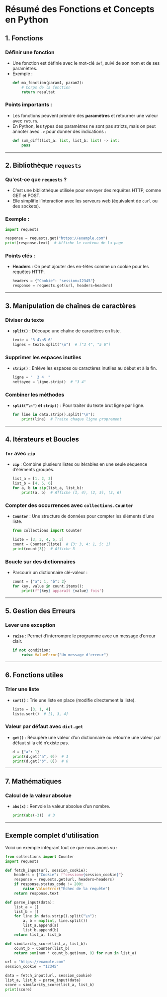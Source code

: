 
# **Résumé des Fonctions et Concepts en Python**

## **1. Fonctions**
### Définir une fonction
- Une fonction est définie avec le mot-clé `def`, suivi de son nom et de ses paramètres.
- Exemple :
  ```python
  def ma_fonction(param1, param2):
      # Corps de la fonction
      return resultat
  ```

### Points importants :
- Les fonctions peuvent prendre des **paramètres** et retourner une valeur avec `return`.
- En Python, les types des paramètres ne sont pas stricts, mais on peut annoter avec `->` pour donner des indications :
  ```python
  def sum_diff(list_a: list, list_b: list) -> int:
      pass
  ```

---

## **2. Bibliothèque `requests`**
### Qu'est-ce que `requests` ?
- C’est une bibliothèque utilisée pour envoyer des requêtes HTTP, comme GET et POST.
- Elle simplifie l’interaction avec les serveurs web (équivalent de `curl` ou des sockets).

### Exemple :
```python
import requests

response = requests.get("https://example.com")
print(response.text)  # Affiche le contenu de la page
```

### Points clés :
- **Headers** : On peut ajouter des en-têtes comme un cookie pour les requêtes HTTP.
  ```python
  headers = {"Cookie": "session=12345"}
  response = requests.get(url, headers=headers)
  ```

---

## **3. Manipulation de chaînes de caractères**
### Diviser du texte
- **`split()`** : Découpe une chaîne de caractères en liste.
  ```python
  texte = "3 4\n5 6"
  lignes = texte.split("\n")  # ["3 4", "5 6"]
  ```

### Supprimer les espaces inutiles
- **`strip()`** : Enlève les espaces ou caractères inutiles au début et à la fin.
  ```python
  ligne = "  3 4  "
  nettoyee = ligne.strip()  # "3 4"
  ```

### Combiner les méthodes
- **`split("\n")` et `strip()`** : Pour traiter du texte brut ligne par ligne.
  ```python
  for line in data.strip().split("\n"):
      print(line)  # Traite chaque ligne proprement
  ```

---

## **4. Itérateurs et Boucles**
### `for` avec `zip`
- **`zip`** : Combine plusieurs listes ou itérables en une seule séquence d’éléments groupés.
  ```python
  list_a = [1, 2, 3]
  list_b = [4, 5, 6]
  for a, b in zip(list_a, list_b):
      print(a, b)  # Affiche (1, 4), (2, 5), (3, 6)
  ```

### Compter des occurrences avec `collections.Counter`
- **`Counter`** : Une structure de données pour compter les éléments d’une liste.
  ```python
  from collections import Counter

  liste = [3, 3, 4, 5, 3]
  count = Counter(liste)  # {3: 3, 4: 1, 5: 1}
  print(count[3])  # Affiche 3
  ```

### Boucle sur des dictionnaires
- Parcourir un dictionnaire clé-valeur :
  ```python
  count = {"a": 1, "b": 2}
  for key, value in count.items():
      print(f"{key} apparaît {value} fois")
  ```

---

## **5. Gestion des Erreurs**
### Lever une exception
- **`raise`** : Permet d’interrompre le programme avec un message d’erreur clair.
  ```python
  if not condition:
      raise ValueError("Un message d'erreur")
  ```

---

## **6. Fonctions utiles**
### Trier une liste
- **`sort()`** : Trie une liste en place (modifie directement la liste).
  ```python
  liste = [3, 1, 4]
  liste.sort()  # [1, 3, 4]
  ```

### Valeur par défaut avec `dict.get`
- **`get()`** : Récupère une valeur d’un dictionnaire ou retourne une valeur par défaut si la clé n’existe pas.
  ```python
  d = {"a": 1}
  print(d.get("a", 0))  # 1
  print(d.get("b", 0))  # 0
  ```

---

## **7. Mathématiques**
### Calcul de la valeur absolue
- **`abs(x)`** : Renvoie la valeur absolue d’un nombre.
  ```python
  print(abs(-3))  # 3
  ```

---

## **Exemple complet d’utilisation**
Voici un exemple intégrant tout ce que nous avons vu :

```python
from collections import Counter
import requests

def fetch_input(url, session_cookie):
    headers = {"Cookie": f"session={session_cookie}"}
    response = requests.get(url, headers=headers)
    if response.status_code != 200:
        raise ValueError("Échec de la requête")
    return response.text

def parse_input(data):
    list_a = []
    list_b = []
    for line in data.strip().split("\n"):
        a, b = map(int, line.split())
        list_a.append(a)
        list_b.append(b)
    return list_a, list_b

def similarity_score(list_a, list_b):
    count_b = Counter(list_b)
    return sum(num * count_b.get(num, 0) for num in list_a)

url = "https://example.com"
session_cookie = "12345"

data = fetch_input(url, session_cookie)
list_a, list_b = parse_input(data)
score = similarity_score(list_a, list_b)
print(score)
```